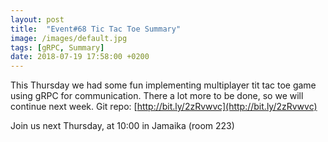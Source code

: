 ```yaml
---
layout: post
title:  "Event#68 Tic Tac Toe Summary"
image: /images/default.jpg
tags: [gRPC, Summary]
date: 2018-07-19 17:58:00 +0200
---
```


This Thursday we had some fun implementing multiplayer tit tac toe game using gRPC for communication. There a lot more to be done, so we will continue next week. Git repo: [http://bit.ly/2zRvwvc](http://bit.ly/2zRvwvc)

Join us next Thursday, at 10:00 in Jamaika (room 223)
